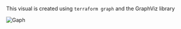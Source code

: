 This visual is created using `terraform graph` and the GraphViz library

![Gaph](doc/infrastructure_graph.png)
